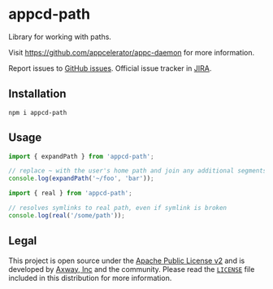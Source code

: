 # appcd-path

Library for working with paths.

Visit https://github.com/appcelerator/appc-daemon for more information.

Report issues to [GitHub issues][2]. Official issue tracker in [JIRA][3].

## Installation

	npm i appcd-path

## Usage

```js
import { expandPath } from 'appcd-path';

// replace ~ with the user's home path and join any additional segments
console.log(expandPath('~/foo', 'bar'));
```

```js
import { real } from 'appcd-path';

// resolves symlinks to real path, even if symlink is broken
console.log(real('/some/path'));
```

## Legal

This project is open source under the [Apache Public License v2][1] and is developed by
[Axway, Inc](http://www.axway.com/) and the community. Please read the [`LICENSE`][1] file included
in this distribution for more information.

[1]: https://github.com/appcelerator/appc-daemon/blob/master/packages/appcd-path/LICENSE
[2]: https://github.com/appcelerator/appc-daemon/issues
[3]: https://jira.appcelerator.org/projects/DAEMON/issues
